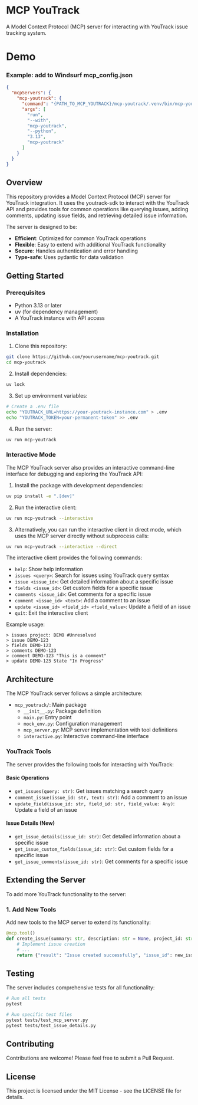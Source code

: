 # MCP YouTrack

A Model Context Protocol (MCP) server for interacting with YouTrack issue tracking system.

# Demo

### Example: add to Windsurf mcp_config.json
```json
{
  "mcpServers": {
    "mcp-youtrack": {
      "command": "{PATH_TO_MCP_YOUTRACK}/mcp-youtrack/.venv/bin/mcp-youtrack",
      "args": [
        "run",
        "--with",
        "mcp-youtrack",
        "--python",
        "3.13",
        "mcp-youtrack"
      ]
    }
  }
}
```

## Overview

This repository provides a Model Context Protocol (MCP) server for YouTrack integration. It uses the youtrack-sdk to interact with the YouTrack API and provides tools for common operations like querying issues, adding comments, updating issue fields, and retrieving detailed issue information.

The server is designed to be:
- **Efficient**: Optimized for common YouTrack operations
- **Flexible**: Easy to extend with additional YouTrack functionality
- **Secure**: Handles authentication and error handling
- **Type-safe**: Uses pydantic for data validation

## Getting Started

### Prerequisites

- Python 3.13 or later
- uv (for dependency management)
- A YouTrack instance with API access

### Installation

1. Clone this repository:
```bash
git clone https://github.com/yourusername/mcp-youtrack.git
cd mcp-youtrack
```

2. Install dependencies:
```bash
uv lock
```

3. Set up environment variables:
```bash
# Create a .env file
echo "YOUTRACK_URL=https://your-youtrack-instance.com" > .env
echo "YOUTRACK_TOKEN=your-permanent-token" >> .env
```

4. Run the server:
```bash
uv run mcp-youtrack
```

### Interactive Mode

The MCP YouTrack server also provides an interactive command-line interface for debugging and exploring the YouTrack API:

1. Install the package with development dependencies:
```bash
uv pip install -e ".[dev]"
```

2. Run the interactive client:
```bash
uv run mcp-youtrack --interactive
```

3. Alternatively, you can run the interactive client in direct mode, which uses the MCP server directly without subprocess calls:
```bash
uv run mcp-youtrack --interactive --direct
```

The interactive client provides the following commands:

- `help`: Show help information
- `issues <query>`: Search for issues using YouTrack query syntax
- `issue <issue_id>`: Get detailed information about a specific issue
- `fields <issue_id>`: Get custom fields for a specific issue
- `comments <issue_id>`: Get comments for a specific issue
- `comment <issue_id> <text>`: Add a comment to an issue
- `update <issue_id> <field_id> <field_value>`: Update a field of an issue
- `quit`: Exit the interactive client

Example usage:
```
> issues project: DEMO #Unresolved
> issue DEMO-123
> fields DEMO-123
> comments DEMO-123
> comment DEMO-123 "This is a comment"
> update DEMO-123 State "In Progress"
```

## Architecture

The MCP YouTrack server follows a simple architecture:

- `mcp_youtrack/`: Main package
  - `__init__.py`: Package definition
  - `main.py`: Entry point
  - `mock_env.py`: Configuration management
  - `mcp_server.py`: MCP server implementation with tool definitions
  - `interactive.py`: Interactive command-line interface

### YouTrack Tools

The server provides the following tools for interacting with YouTrack:

#### Basic Operations
- `get_issues(query: str)`: Get issues matching a search query
- `comment_issue(issue_id: str, text: str)`: Add a comment to an issue
- `update_field(issue_id: str, field_id: str, field_value: Any)`: Update a field of an issue

#### Issue Details (New)
- `get_issue_details(issue_id: str)`: Get detailed information about a specific issue
- `get_issue_custom_fields(issue_id: str)`: Get custom fields for a specific issue
- `get_issue_comments(issue_id: str)`: Get comments for a specific issue

## Extending the Server

To add more YouTrack functionality to the server:

### 1. Add New Tools

Add new tools to the MCP server to extend its functionality:

```python
@mcp.tool()
def create_issue(summary: str, description: str = None, project_id: str = None):
    # Implement issue creation
    # ...
    return {"result": "Issue created successfully", "issue_id": new_issue.id}
```

## Testing

The server includes comprehensive tests for all functionality:

```bash
# Run all tests
pytest

# Run specific test files
pytest tests/test_mcp_server.py
pytest tests/test_issue_details.py
```

## Contributing

Contributions are welcome! Please feel free to submit a Pull Request.

## License

This project is licensed under the MIT License - see the LICENSE file for details.
